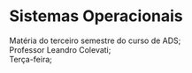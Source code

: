 # Sistemas Operacionais
Matéria do terceiro semestre do curso de ADS;<br>
Professor Leandro Colevati;<br>
Terça-feira;<br>
